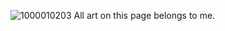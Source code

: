 ![1000010203](https://github.com/user-attachments/assets/0877badc-e9b4-4053-851e-4a9a4de468b1)
All art on this page belongs to me.
